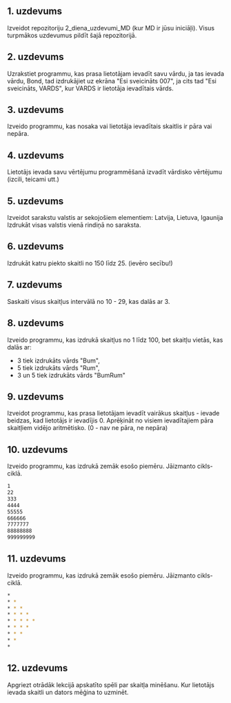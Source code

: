 ## 1. uzdevums
Izveidot repozitoriju 2_diena_uzdevumi_MD (kur MD ir jūsu iniciāļi).
Visus turpmākos uzdevumus pildīt šajā repozitorijā.

## 2. uzdevums
Uzrakstiet programmu, kas prasa lietotājam ievadīt savu vārdu, ja tas ievada vārdu, Bond, tad izdrukājiet uz ekrāna "Esi sveicināts 007", ja cits tad "Esi sveicināts, VARDS", kur VARDS ir lietotāja ievadītais vārds.

## 3. uzdevums
Izveido programmu, kas nosaka vai lietotāja ievadītais skaitlis ir pāra vai nepāra.

## 4. uzdevums
Lietotājs ievada savu vērtējumu programmēšanā izvadīt vārdisko vērtējumu (izcili, teicami utt.)

## 5. uzdevums
Izveidot sarakstu valstis ar sekojošiem elementiem: Latvija, Lietuva, Igaunija
Izdrukāt visas valstis vienā rindiņā no saraksta.

## 6. uzdevums
Izdrukāt katru piekto skaitli no 150 līdz 25. (ievēro secību!)

## 7. uzdevums
Saskaiti visus skaitļus intervālā no 10 - 29, kas dalās ar 3.

## 8. uzdevums
Izveido programmu, kas izdrukā skaitļus no 1 līdz 100, bet skaitļu vietās, kas dalās ar:
- 3 tiek izdrukāts vārds "Bum",
- 5 tiek izdrukāts vārds "Rum",
- 3 un 5 tiek izdrukāts vārds "BumRum"

## 9. uzdevums
Izveidot programmu, kas prasa lietotājam ievadīt vairākus skaitļus - ievade beidzas, kad lietotājs ir ievadījis 0.
Aprēķināt no visiem ievadītajiem pāra skaitļiem vidējo aritmētisko. (0 - nav ne pāra, ne nepāra)

## 10. uzdevums
Izveido programmu, kas izdrukā zemāk esošo piemēru. Jāizmanto cikls-ciklā.
```bash
1
22
333
4444
55555
666666
7777777
88888888
999999999
```
## 11. uzdevums
Izveido programmu, kas izdrukā zemāk esošo piemēru. Jāizmanto cikls-ciklā.
```bash
* 
* * 
* * * 
* * * * 
* * * * * 
* * * * 
* * * 
* * 
*
```

## 12. uzdevums 
Apgriezt otrādāk lekcijā apskatīto spēli par skaitļa minēšanu. Kur lietotājs ievada skaitli un dators mēģina to uzminēt.
